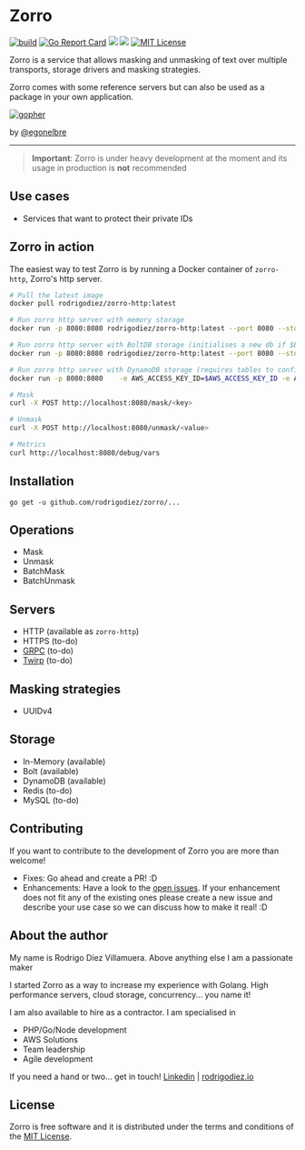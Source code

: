 # Zorro

[![build](	https://img.shields.io/travis/rodrigodiez/zorro.svg)](https://travis-ci.org/rodrigodiez/zorro)
[![Go Report Card](https://goreportcard.com/badge/github.com/rodrigodiez/zorro)](https://goreportcard.com/report/github.com/rodrigodiez/zorro)
[![](https://img.shields.io/badge/godoc-reference-5272B4.svg?style=flat-square)](https://godoc.org/github.com/rodrigodiez/zorro)
[![](https://images.microbadger.com/badges/image/rodrigodiez/zorro-http.svg)](https://microbadger.com/images/rodrigodiez/zorro-http "Get your own image badge on microbadger.com")
[![MIT License](https://img.shields.io/github/license/rodrigodiez/zorro.svg)](https://github.com/rodrigodiez/zorro/blob/master/LICENSE.md)

Zorro is a service that allows masking and unmasking of text over multiple transports, storage drivers and masking strategies.

Zorro comes with some reference servers but can also be used as a package in your own application.

[![gopher](https://github.com/egonelbre/gophers/raw/master/.thumb/vector/superhero/standing.png)](https://github.com/egonelbre/gophers)

by [@egonelbre](https://github.com/egonelbre/gophers)

---

> **Important**: Zorro is under heavy development at the moment and its usage in production is **not** recommended

## Use cases
- Services that want to protect their private IDs

## Zorro in action
The easiest way to test Zorro is by running a Docker container of `zorro-http`, Zorro's http server.

```bash
# Pull the latest image
docker pull rodrigodiez/zorro-http:latest

# Run zorro http server with memory storage
docker run -p 8080:8080 rodrigodiez/zorro-http:latest --port 8080 --storage-driver memory --debug

# Run zorro http server with BoltDB storage (initialises a new db if $BOLTDB_PATH does not exist)
docker run -p 8080:8080 rodrigodiez/zorro-http:latest --port 8080 --storage-driver boltdb -storage-path $BOLTDB_PATH --debug

# Run zorro http server with DynamoDB storage (requires tables to configured with the following key {ID: String})
docker run -p 8080:8080    -e AWS_ACCESS_KEY_ID=$AWS_ACCESS_KEY_ID -e AWS_SECRET_ACCESS_KEY=$AWS_SECRET_ACCESS_KEY rodrigodiez/zorro-http:latest --port 8080 --storage-driver dynamodb -dynamodb-keys-table $DINAMODB_KEYS_TABLE -dynamodb-values-table $DINAMODB_VALUES_TABLE -aws-region $AWS_REGION --debug

# Mask
curl -X POST http://localhost:8080/mask/<key>

# Unmask
curl -X POST http://localhost:8080/unmask/<value>

# Metrics
curl http://localhost:8080/debug/vars
```

## Installation
```
go get -u github.com/rodrigodiez/zorro/...
```

## Operations
- Mask
- Unmask
- BatchMask
- BatchUnmask

## Servers
- HTTP (available as `zorro-http`)
- HTTPS (to-do)
- [GRPC](https://grpc.io/) (to-do)
- [Twirp](https://github.com/twitchtv/twirp) (to-do)

## Masking strategies
- UUIDv4

## Storage
- In-Memory (available)
- Bolt (available)
- DynamoDB (available)
- Redis (to-do)
- MySQL (to-do)

## Contributing
If you want to contribute to the development of Zorro you are more than welcome!

- Fixes: Go ahead and create a PR! :D
- Enhancements: Have a look to the [open issues](https://github.com/rodrigodiez/zorro/issues). If your enhancement does not fit any of the existing ones please create a new issue and describe your use case so we can discuss how to make it real! :D

## About the author
My name is Rodrigo Díez Villamuera. Above anything else I am a passionate maker

I started Zorro as a way to increase my experience with Golang. High performance servers, cloud storage, concurrency... you name it!

I am also available to hire as a contractor. I am specialised in

- PHP/Go/Node development
- AWS Solutions
- Team leadership
- Agile development

If you need a hand or two... get in touch!
[Linkedin](https://www.linkedin.com/in/rodrigodiezvillamuera/) | [rodrigodiez.io](http://rodrigodiez.io)

## License
Zorro is free software and it is distributed under the terms and conditions of the [MIT License](https://choosealicense.com/licenses/mit/).
